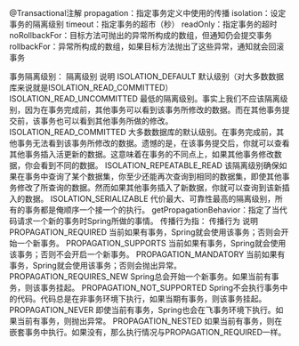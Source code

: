 @Transactional注解
propagation：指定事务定义中使用的传播
isolation：设定事务的隔离级别
timeout：指定事务的超市（秒）
readOnly：指定事务的超时
noRollbackFor：目标方法可抛出的异常所构成的数组，但通知仍会提交事务
rollbackFor：异常所构成的数组，如果目标方法抛出了这些异常，通知就会回滚事务

事务隔离级别：
隔离级别 说明
ISOLATION_DEFAULT 默认级别（对大多数数据库来说就是ISOLATION_READ_COMMITTED）
ISOLATION_READ_UNCOMMITTED 最低的隔离级别。事实上我们不应该隔离级别，因为在事务完成前，其他事务可以看到该事务所修改的数据。而在其他事务提交前，该事务也可以看到其他事务所做的修改。
ISOLATION_READ_COMMITTED 大多数数据库的默认级别。在事务完成前，其他事务无法看到该事务所修改的数据。遗憾的是，在该事务提交后，你就可以查看其他事务插入活更新的数据。这意味着在事务的不同点上，如果其他事务修改数据，你会看到不同的数据。
ISOLATION_REPEATABLE_READ 该隔离级别确保如果在事务中查询了某个数据集，你至少还能再次查询到相同的数据集，即使其他事务修改了所查询的数据。然而如果其他事务插入了新数据，你就可以查询到该新插入的数据。
ISOLATION_SERIALIZABLE 代价最大、可靠性最高的隔离级别，所有的事务都是俺顺序一个接一个的执行。
getPropagationBehavior：指定了当代码请求一个新的事务时Spring所做的事情。
传播行为指：
传播行为 说明
PROPAGATION_REQUIRED 当前如果有事务，Spring就会使用该事务；否则会开始一个新事务。
PROPAGATION_SUPPORTS 当前如果有事务，Spring就会使用该事务；否则不会开启一个新事务。
PROPAGATION_MANDATORY 当前如果有事务，Spring就会使用该事务；否则会抛出异常。
PROPAGATION_REQUIRES_NEW Spring总会开始一个新事务。如果当前有事务，则该事务挂起。
PROPAGATION_NOT_SUPPORTED Spring不会执行事务中的代码。代码总是在非事务环境下执行，如果当期有事务，则该事务挂起。
PROPAGATION_NEVER 即使当前有事务，Spring也会在飞事务环境下执行。如果当前有事务，则抛出异常。
PROPAGATION_NESTED 如果当前有事务，则在嵌套事务中执行。如果没有，那么执行情况与PROPAGATION_REQUIRED一样。


